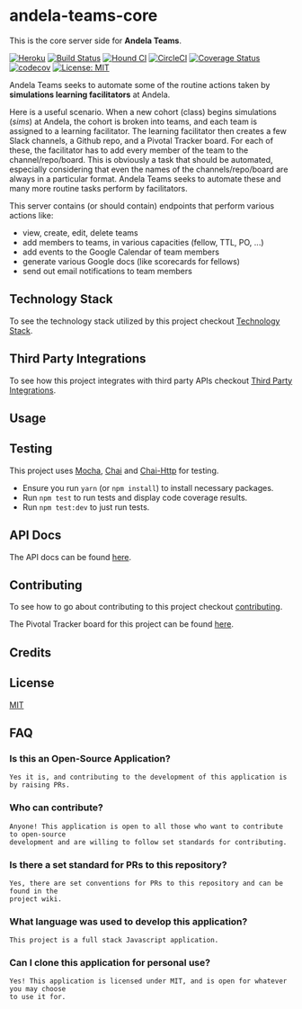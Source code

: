 # andela-teams-core

This is the core server side for __Andela Teams__.

[![Heroku](https://heroku-badge.herokuapp.com/?app=andela-teams-core)](https://andela-teams-core.herokuapp.com)
[![Build Status](https://travis-ci.org/andela-stuff/andela-teams-core.svg?branch=master)](https://travis-ci.org/andela-stuff/andela-teams-core)
[![Hound CI](https://camo.githubusercontent.com/23ee7a697b291798079e258bbc25434c4fac4f8b/68747470733a2f2f696d672e736869656c64732e696f2f62616467652f50726f7465637465645f62792d486f756e642d6138373364312e737667)](https://houndci.com)
[![CircleCI](https://circleci.com/gh/andela-stuff/andela-teams-core.svg?style=svg)](https://circleci.com/gh/andela-stuff/andela-teams-core)
[![Coverage Status](https://coveralls.io/repos/github/andela-stuff/andela-teams-core/badge.svg?branch=master)](https://coveralls.io/github/andela-stuff/andela-teams-core?branch=master)
[![codecov](https://codecov.io/gh/andela-stuff/andela-teams-core/branch/master/graph/badge.svg)](https://codecov.io/gh/andela-stuff/andela-teams-core)
[![License: MIT](https://img.shields.io/badge/License-MIT-yellow.svg)](https://opensource.org/licenses/MIT)

Andela Teams seeks to automate some of the routine actions taken by __simulations learning facilitators__ at Andela.

Here is a useful scenario. When a new cohort (class) begins simulations (*sims*) at Andela, the cohort is broken into teams, and each team is assigned to a learning facilitator. The learning facilitator then creates a few Slack channels, a Github repo, and a Pivotal Tracker board. For each of these, the facilitator has to add every member of the team to the channel/repo/board. This is obviously a task that should be automated, especially considering that even the names of the channels/repo/board are always in a particular format. Andela Teams seeks to automate these and many more routine tasks perform by facilitators.

This server contains (or should contain) endpoints that perform various actions like:
* view, create, edit, delete teams
* add members to teams, in various capacities (fellow, TTL, PO, ...)
* add events to the Google Calendar of team members
* generate various Google docs (like scorecards for fellows)
* send out email notifications to team members

## Technology Stack

To see the technology stack utilized by this project checkout [Technology Stack](https://github.com/andela-stuff/andela-teams-core/wiki/Technology-Stack).

## Third Party Integrations

To see how this project integrates with third party APIs checkout [Third Party Integrations](https://github.com/andela-stuff/andela-teams-core/wiki/Third-Party-Integrations).

## Usage

## Testing

This project uses [Mocha](https://mochajs.org/), [Chai](http://chaijs.com/) and [Chai-Http](http://chaijs.com/plugins/chai-http/) for testing.
* Ensure you run `yarn` (or `npm install`) to install necessary packages.
* Run `npm test` to run tests and display code coverage results.
* Run `npm test:dev` to just run tests.

## API Docs

The API docs can be found [here](https://andela-teams-core.herokuapp.com/).

## Contributing

To see how to go about contributing to this project checkout [contributing](contributing.md).

The Pivotal Tracker board for this project can be found [here](https://www.pivotaltracker.com/n/projects/2138610).

## Credits

## License

[MIT](LICENSE)

## FAQ

### Is this an Open-Source Application?

```
Yes it is, and contributing to the development of this application is by raising PRs.
```

### Who can contribute?

```
Anyone! This application is open to all those who want to contribute to open-source 
development and are willing to follow set standards for contributing.
```

### Is there a set standard for PRs to this repository?

```
Yes, there are set conventions for PRs to this repository and can be found in the 
project wiki.
```

### What language was used to develop this application?

```
This project is a full stack Javascript application.
```

### Can I clone this application for personal use?

```
Yes! This application is licensed under MIT, and is open for whatever you may choose 
to use it for.
```
